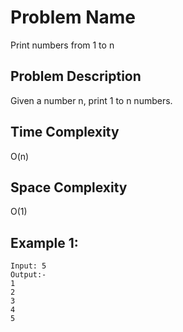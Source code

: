 # Problem Name 
Print numbers from 1 to n

## Problem Description

Given a number n, print 1 to n numbers.

## Time Complexity
O(n)

## Space Complexity
O(1)

## Example 1:
```
Input: 5
Output:-
1
2
3
4
5
```
